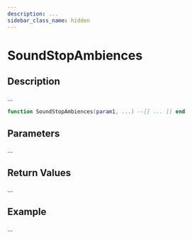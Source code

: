```yaml
---
description: ...
sidebar_class_name: hidden
---
```


# SoundStopAmbiences

## Description

...

```lua
function SoundStopAmbiences(param1, ...) --[[ ... ]] end
```

## Parameters

...

## Return Values

...

## Example

...

